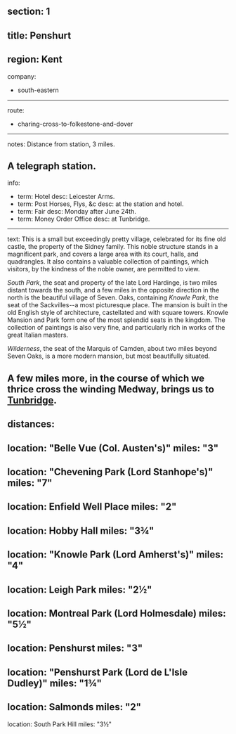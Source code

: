 section: 1
----
title: Penshurt
----
region: Kent
----
company:
- south-eastern
----
route:
- charing-cross-to-folkestone-and-dover
----
notes: Distance from station, 3 miles.

A telegraph station.
----
info:
- term: Hotel
  desc: Leicester Arms.
- term: Post Horses, Flys, &c
  desc: at the station and hotel.
- term: Fair
  desc: Monday after June 24th.
- term: Money Order Office
  desc: at Tunbridge.
----
text: This is a small but exceedingly pretty village, celebrated for its fine old castle, the property of the Sidney family. This noble structure stands in a magnificent park, and covers a large area with its court, halls, and quadrangles. It also contains a valuable collection of paintings, which visitors, by the kindness of the noble owner, are permitted to view.

*South Park*, the seat and property of the late Lord Hardinge, is two miles distant towards the south, and a few miles in the opposite direction in the north is the beautiful village of Seven. Oaks, containing *Knowle Park*, the seat of the Sackvilles--a most picturesque place. The mansion is built in the old English style of architecture, castellated and with square towers. Knowle Mansion and Park form one of the most splendid seats in the kingdom. The collection of paintings is also very fine, and particularly rich in works of the great Italian masters.

*Wilderness*, the seat of the Marquis of Camden, about two miles beyond Seven Oaks, is a more modern mansion, but most beautifully situated.

A few miles more, in the course of which we thrice cross the winding Medway, brings us to [Tunbridge](/stations/tunbridge).
----
distances:
- 
  location: "Belle Vue (Col. Austen's)"
  miles: "3"
- 
  location: "Chevening Park (Lord Stanhope's)"
  miles: "7"
- 
  location: Enfield Well Place
  miles: "2"
- 
  location: Hobby Hall
  miles: "3¾"
- 
  location: "Knowle Park (Lord Amherst's)"
  miles: "4"
- 
  location: Leigh Park
  miles: "2½"
- 
  location: Montreal Park (Lord Holmesdale)
  miles: "5½"
- 
  location: Penshurst
  miles: "3"
- 
  location: "Penshurst Park (Lord de L'Isle Dudley)"
  miles: "1¾"
- 
  location: Salmonds
  miles: "2"
- 
  location: South Park Hill
  miles: "3½"
